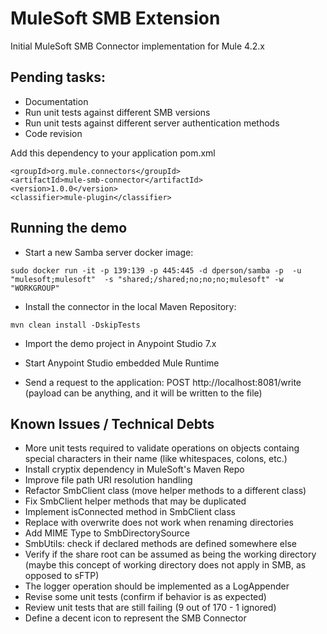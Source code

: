 # MuleSoft SMB Extension

Initial MuleSoft SMB Connector implementation for Mule 4.2.x


## Pending tasks:
- Documentation
- Run unit tests against different SMB versions
- Run unit tests against different server authentication methods
- Code revision

Add this dependency to your application pom.xml

```
<groupId>org.mule.connectors</groupId>
<artifactId>mule-smb-connector</artifactId>
<version>1.0.0</version>
<classifier>mule-plugin</classifier>
```

## Running the demo

- Start a new Samba server docker image: 
```
sudo docker run -it -p 139:139 -p 445:445 -d dperson/samba -p  -u "mulesoft;mulesoft"  -s "shared;/shared;no;no;no;mulesoft" -w "WORKGROUP"
```

- Install the connector in the local Maven Repository:
```
mvn clean install -DskipTests
``` 

- Import the demo project in Anypoint Studio 7.x

- Start Anypoint Studio embedded Mule Runtime

- Send a request to the application: POST http://localhost:8081/write (payload can be anything, and it will be written to the file)

## Known Issues / Technical Debts

- More unit tests required to validate operations on objects containg special characters in their name (like whitespaces, colons, etc.)
- Install cryptix dependency in MuleSoft's Maven Repo
- Improve file path URI resolution handling
- Refactor SmbClient class (move helper methods to a different class)
- Fix  SmbClient helper methods that may be duplicated
- Implement isConnected method in SmbClient class
- Replace with overwrite does not work when renaming directories
- Add MIME Type to SmbDirectorySource
- SmbUtils: check if declared methods are defined somewhere else
- Verify if the share root can be assumed as being the working directory (maybe this concept of working directory does not apply in SMB, as opposed to sFTP)
- The logger operation should be implemented as a LogAppender
- Revise some unit tests (confirm if behavior is as expected)
- Review unit tests that are still failing (9 out of 170 - 1 ignored)
- Define a decent icon to represent the SMB Connector
